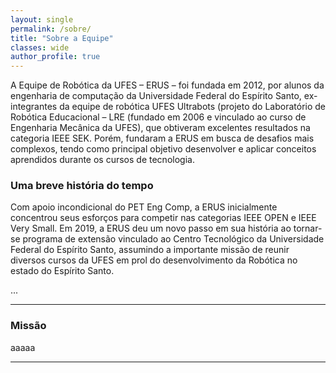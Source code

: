```yaml
---
layout: single
permalink: /sobre/
title: "Sobre a Equipe"
classes: wide
author_profile: true
---
```


A Equipe de Robótica da UFES – ERUS – foi fundada em 2012, por alunos da engenharia de computação da Universidade Federal do Espírito Santo, ex-integrantes da equipe de robótica UFES Ultrabots (projeto do Laboratório de Robótica Educacional – LRE (fundado em 2006 e vinculado ao curso de Engenharia Mecânica da UFES), que obtiveram excelentes resultados na categoria IEEE SEK. Porém, fundaram a ERUS em busca de desafios mais complexos, tendo como principal objetivo desenvolver e aplicar conceitos aprendidos durante os cursos de tecnologia.

### Uma breve história do tempo
Com apoio incondicional do PET Eng Comp, a ERUS inicialmente concentrou seus esforços para competir nas categorias IEEE OPEN e IEEE Very Small. Em 2019, a ERUS deu um novo passo em sua história ao tornar-se programa de extensão vinculado ao Centro Tecnológico da Universidade Federal do Espírito Santo, assumindo a importante missão de reunir diversos cursos da UFES em prol do desenvolvimento da Robótica no estado do Espírito Santo.

...



___

### Missão

aaaaa
___

